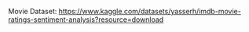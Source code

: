 Movie Dataset:  https://www.kaggle.com/datasets/yasserh/imdb-movie-ratings-sentiment-analysis?resource=download 
